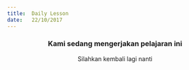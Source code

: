 ```yaml
---
title:  Daily Lesson
date:   22/10/2017
---
```


### <center>Kami sedang mengerjakan pelajaran ini</center>
<center>Silahkan kembali lagi nanti</center>
